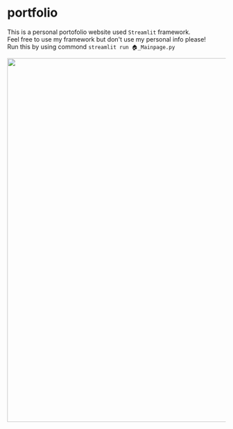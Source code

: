 # portfolio

This is a personal portofolio website used `Streamlit` framework.\
Feel free to use my framework but don't use my personal info please!\
Run this by using commond `streamlit run 🏠_Mainpage.py`

<img width="840"  src="https://github.com/Rsirp0c/portfolio/blob/main/src/Screenshot.png">
